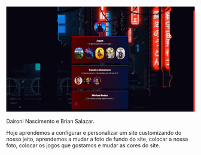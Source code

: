 ![preview](./assets/Preview.png)

Daironi Nascimento e Brian Salazar.

Hoje aprendemos a configurar e personalizar um site customizando do nosso jeito, aprendemos a mudar a foto de fundo do site, colocar a nossa foto, colocar os jogos que gostamos e mudar as cores do site.
